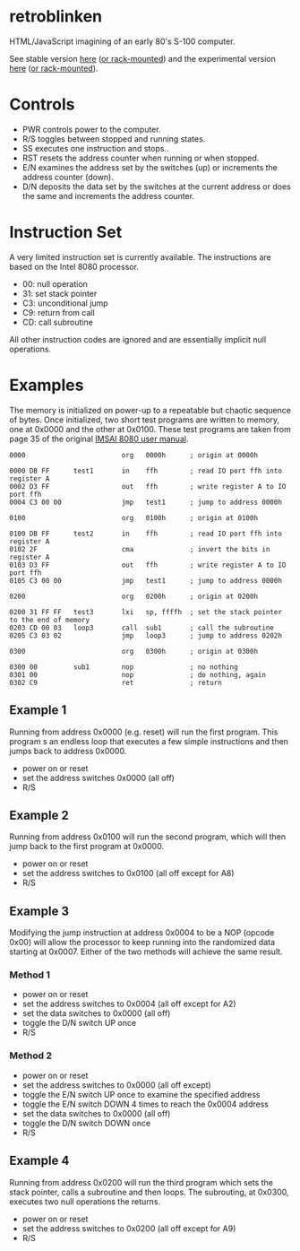 # retroblinken
HTML/JavaScript imagining of an early 80's S-100 computer.

See stable version [here](https://smcolash.github.io/retroblinken/)
([or rack-mounted](https://smcolash.github.io/retroblinken/rack.html))
and the experimental version
[here](https://smcolash.github.io/retroblinken/prototype/index.html)
([or rack-mounted](https://smcolash.github.io/retroblinken/prototype/rack.html)).

# Controls

- PWR controls power to the computer.
- R/S toggles between stopped and running states.
- SS executes one instruction and stops..
- RST resets the address counter when running or when stopped.
- E/N examines the address set by the switches (up) or increments the address counter (down).
- D/N deposits the data set by the switches at the current address or does the same and increments the address counter.

# Instruction Set

A very limited instruction set is currently available. The instructions are based on the
Intel 8080 processor.

- 00: null operation
- 31: set stack pointer
- C3: unconditional jump
- C9: return from call
- CD: call subroutine

All other instruction codes are ignored and are essentially implicit null operations.

# Examples

The memory is initialized on power-up to a repeatable but chaotic sequence of bytes.
Once initialized, two short test programs are written to memory, one at 0x0000 and
the other at 0x0100. These test programs are taken from page 35 of the original
[IMSAI 8080 user manual](http://dunfield.classiccmp.org/imsai/imsai.pdf).

```
0000                        org   0000h      ; origin at 0000h

0000 DB FF      test1       in    ffh        ; read IO port ffh into register A
0002 D3 FF                  out   ffh        ; write register A to IO port ffh
0004 C3 00 00               jmp   test1      ; jump to address 0000h

0100                        org   0100h      ; origin at 0100h

0100 DB FF      test2       in    ffh        ; read IO port ffh into register A
0102 2F                     cma              ; invert the bits in register A
0103 D3 FF                  out   ffh        ; write register A to IO port ffh
0105 C3 00 00               jmp   test1      ; jump to address 0000h

0200                        org   0200h      ; origin at 0200h

0200 31 FF FF   test3       lxi   sp, ffffh  ; set the stack pointer to the end of memory
0203 CD 00 03   loop3       call  sub1       ; call the subroutine
0205 C3 03 02               jmp   loop3      ; jump to address 0202h

0300                        org   0300h      ; origin at 0300h

0300 00         sub1        nop              ; no nothing
0301 00                     nop              ; do nothing, again
0302 C9                     ret              ; return
```

## Example 1
Running from address 0x0000 (e.g. reset) will run the first program. This program
s an endless loop that executes a few simple instructions and then jumps back to
address 0x0000.

- power on or reset
- set the address switches 0x0000 (all off)
- R/S

## Example 2
Running from address 0x0100 will run the second program, which will then jump 
back to the first program at 0x0000.

- power on or reset
- set the address switches to 0x0100 (all off except for A8)
- R/S

## Example 3
Modifying the jump instruction at address 0x0004 to be a NOP (opcode 0x00)
will allow the processor to keep running into the randomized data starting at
0x0007. Either of the two methods will achieve the same result.

### Method 1
- power on or reset
- set the address switches to 0x0004 (all off except for A2)
- set the data switches to 0x0000 (all off)
- toggle the D/N switch UP once
- R/S

### Method 2
- power on or reset
- set the address switches to 0x0000 (all off except)
- toggle the E/N switch UP once to examine the specified address
- toggle the E/N switch DOWN 4 times to reach the 0x0004 address
- set the data switches to 0x0000 (all off)
- toggle the D/N switch DOWN once
- R/S

## Example 4
Running from address 0x0200 will run the third program which sets the stack pointer,
calls a subroutine and then loops. The subrouting, at 0x0300, executes two null
operations the returns.

- power on or reset
- set the address switches to 0x0200 (all off except for A9)
- R/S

